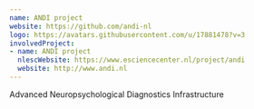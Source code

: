 ```yaml
---
name: ANDI project
website: https://github.com/andi-nl
logo: https://avatars.githubusercontent.com/u/17881478?v=3
involvedProject:
- name: ANDI project 
  nlescWebsite: https://www.esciencecenter.nl/project/andi
  website: http://www.andi.nl
---
```

Advanced Neuropsychological Diagnostics Infrastructure
